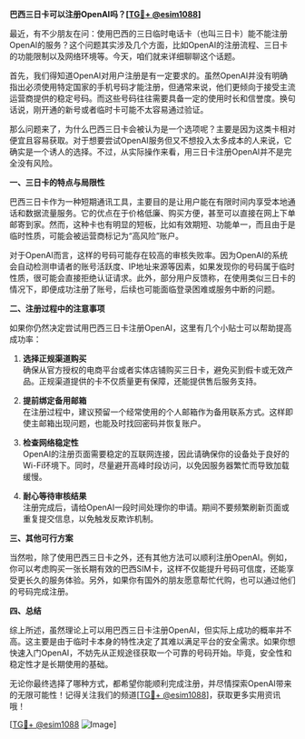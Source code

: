 **巴西三日卡可以注册OpenAI吗？[[TG💪+ @esim1088](https://t.me/s/esim1088)]**

最近，有不少朋友在问：使用巴西的三日临时电话卡（也叫三日卡）能不能注册OpenAI的服务？这个问题其实涉及几个方面，比如OpenAI的注册流程、三日卡的功能限制以及网络环境等。今天，咱们就来详细聊聊这个话题。

首先，我们得知道OpenAI对用户注册是有一定要求的。虽然OpenAI并没有明确指出必须使用特定国家的手机号码才能注册，但通常来说，他们更倾向于接受主流运营商提供的稳定号码。而这些号码往往需要具备一定的使用时长和信誉度。换句话说，刚开通的新号或者临时卡可能不太容易通过验证。

那么问题来了，为什么巴西三日卡会被认为是一个选项呢？主要是因为这类卡相对便宜且容易获取。对于想要尝试OpenAI服务但又不想投入太多成本的人来说，它确实是一个诱人的选择。不过，从实际操作来看，用三日卡注册OpenAI并不是完全没有风险。

**一、三日卡的特点与局限性**

巴西三日卡作为一种短期通讯工具，主要目的是让用户能在有限时间内享受本地通话和数据流量服务。它的优点在于价格低廉、购买方便，甚至可以直接在网上下单邮寄到家。然而，这种卡也有明显的短板，比如有效期短、功能单一，而且由于是临时性质，可能会被运营商标记为“高风险”账户。

对于OpenAI而言，这样的号码可能存在较高的审核失败率。因为OpenAI的系统会自动检测申请者的账号活跃度、IP地址来源等因素，如果发现你的号码属于临时性质，很可能会直接拒绝认证请求。此外，部分用户反馈称，在使用类似三日卡的情况下，即便成功注册了账号，后续也可能面临登录困难或服务中断的问题。

**二、注册过程中的注意事项**

如果你仍然决定尝试用巴西三日卡注册OpenAI，这里有几个小贴士可以帮助提高成功率：

1. **选择正规渠道购买**  
   确保从官方授权的电商平台或者实体店铺购买三日卡，避免买到假卡或无效产品。正规渠道提供的卡不仅质量更有保障，还能提供售后服务支持。

2. **提前绑定备用邮箱**  
   在注册过程中，建议预留一个经常使用的个人邮箱作为备用联系方式。这样即使主邮箱出现问题，也能及时找回密码并恢复账户。

3. **检查网络稳定性**  
   OpenAI的注册页面需要稳定的互联网连接，因此请确保你的设备处于良好的Wi-Fi环境下。同时，尽量避开高峰时段访问，以免因服务器繁忙而导致加载缓慢。

4. **耐心等待审核结果**  
   注册完成后，请给OpenAI一段时间处理你的申请。期间不要频繁刷新页面或重复提交信息，以免触发反欺诈机制。

**三、其他可行方案**

当然啦，除了使用巴西三日卡之外，还有其他方法可以顺利注册OpenAI。例如，你可以考虑购买一张长期有效的巴西SIM卡，这样不仅能提升号码可信度，还能享受更长久的服务体验。另外，如果你有国外的朋友愿意帮忙代购，也可以通过他们的号码完成注册。

**四、总结**

综上所述，虽然理论上可以用巴西三日卡注册OpenAI，但实际上成功的概率并不高。这主要是由于临时卡本身的特性决定了其难以满足平台的安全需求。如果你想快速入门OpenAI，不妨先从正规途径获取一个可靠的号码开始。毕竟，安全性和稳定性才是长期使用的基础。

无论你最终选择了哪种方式，都希望你能顺利完成注册，并尽情探索OpenAI带来的无限可能性！记得关注我们的频道[[TG💪+ @esim1088](https://t.me/s/esim1088)]，获取更多实用资讯哦！

[[TG💪+ @esim1088](https://t.me/s/esim1088) ![Image](https://i.postimg.cc/4NQfJmqS/Snipaste-2025-05-13-00-14-12.png)]